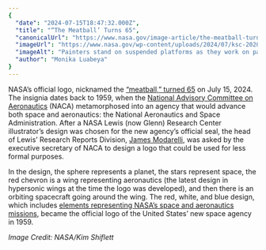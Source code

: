 ```yaml
---
{
  "date": "2024-07-15T18:47:32.000Z",
  "title": "“The Meatball’ Turns 65",
  "canonicalUrl": "https://www.nasa.gov/image-article/the-meatball-turns-65/",
  "imageUrl": "https://www.nasa.gov/wp-content/uploads/2024/07/ksc-20200529-ph-kls03-0002orig.jpg",
  "imageAlt": "Painters stand on suspended platforms as they work on painting the red, white, and blue NASA \"meatball\" logo on the white and gray Vehicle Assembly Building. The painters are tiny compared to the size of the logo.",
  "author": "Monika Luabeya"
}
---
```


NASA’s official logo, nicknamed the [“meatball,” turned 65](https://www.nasa.gov/general/happy-birthday-meatball-nasas-iconic-logo-turns-65/) on July 15, 2024. The insignia dates back to 1959, when the [National Advisory Committee on Aeronautics](https://www.nasa.gov/history/the-national-advisory-committee-for-aeronautics-naca/) (NACA) metamorphosed into an agency that would advance both space and aeronautics: the National Aeronautics and Space Administration. After a NASA Lewis (now Glenn) Research Center illustrator’s design was chosen for the new agency’s official seal, the head of Lewis’ Research Reports Division, [James Modarelli](https://www.nasa.gov/centers-and-facilities/glenn/glenn-history/james-modarelli/), was asked by the executive secretary of NACA to design a logo that could be used for less formal purposes.

In the design, the sphere represents a planet, the stars represent space, the red chevron is a wing representing aeronautics (the latest design in hypersonic wings at the time the logo was developed), and then there is an orbiting spacecraft going around the wing. The red, white, and blue design, which includes [elements representing NASA’s space and aeronautics missions](https://www.nasa.gov/history/nasas-meatball-logo/), became the official logo of the United States’ new space agency in 1959.

_Image Credit: NASA/Kim Shiflett_
